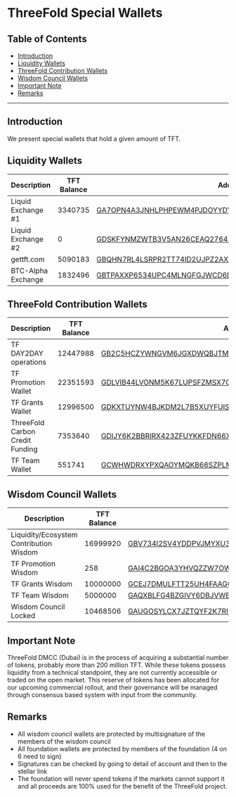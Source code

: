 <h1> ThreeFold Special Wallets </h1>

<h2>Table of Contents</h2>

- [Introduction](#introduction)
- [Liquidity Wallets](#liquidity-wallets)
- [ThreeFold Contribution Wallets](#threefold-contribution-wallets)
- [Wisdom Council Wallets](#wisdom-council-wallets)
- [Important Note](#important-note)
- [Remarks](#remarks)

***

## Introduction

We present special wallets that hold a given amount of TFT.

## Liquidity Wallets

| **Description**    | **TFT Balance** | **Address**                                                                      |
| ------------------ | ----------- | -------------------------------------------------------------------------------- |
| Liquid Exchange #1 | 3340735     | [GA7OPN4A3JNHLPHPEWM4PJDOYYDYNZOM7ES6YL3O7NC3PRY3V3UX6ANM](https://stellar.expert/explorer/public/account/GA7OPN4A3JNHLPHPEWM4PJDOYYDYNZOM7ES6YL3O7NC3PRY3V3UX6ANM) |
| Liquid Exchange #2 | 0           | [GDSKFYNMZWTB3V5AN26CEAQ27643Q3KB4X6MY4UTO2LIIDFND4SPQZYU](https://stellar.expert/explorer/public/account/GDSKFYNMZWTB3V5AN26CEAQ27643Q3KB4X6MY4UTO2LIIDFND4SPQZYU) |
| gettft.com         | 5090183     | [GBQHN7RL4LSRPR2TT74ID2UJPZ2AXCHQY2WKGCTDLJM3NXVJ7GQHUCOD](https://stellar.expert/explorer/public/account/GBQHN7RL4LSRPR2TT74ID2UJPZ2AXCHQY2WKGCTDLJM3NXVJ7GQHUCOD) |
| BTC-Alpha Exchange | 1832496     | [GBTPAXXP6534UPC4MLNGFGJWCD6DNSRVIPPOZWXAQAWI4FKTLOJY2A2S](https://stellar.expert/explorer/public/account/GBTPAXXP6534UPC4MLNGFGJWCD6DNSRVIPPOZWXAQAWI4FKTLOJY2A2S) |

## ThreeFold Contribution Wallets

| **Description**                 | **TFT Balance** | **Address**                                                                      |
| ------------------------------- | ----------- | -------------------------------------------------------------------------------- |
| TF DAY2DAY operations           | 12447988    | [GB2C5HCZYWNGVM6JGXDWQBJTMUY4S2HPPTCAH63HFAQVL2ALXDW7SSJ7](https://stellar.expert/explorer/public/account/GB2C5HCZYWNGVM6JGXDWQBJTMUY4S2HPPTCAH63HFAQVL2ALXDW7SSJ7) |
| TF Promotion Wallet             | 22351593    | [GDLVIB44LVONM5K67LUPSFZMSX7G2RLYVBM5MMHUJ4NAQJU7CH4HBJBO](https://stellar.expert/explorer/public/account/GDLVIB44LVONM5K67LUPSFZMSX7G2RLYVBM5MMHUJ4NAQJU7CH4HBJBO) |
| TF Grants Wallet                | 12996500    | [GDKXTUYNW4BJKDM2L7B5XUYFUISV52KUU4G7VPNLF4ZSIKBURM622YPZ](https://stellar.expert/explorer/public/account/GDKXTUYNW4BJKDM2L7B5XUYFUISV52KUU4G7VPNLF4ZSIKBURM622YPZ) |
| ThreeFold Carbon Credit Funding | 7353640     | [GDIJY6K2BBRIRX423ZFUYKKFDN66XP2KMSBZFQSE2PSNDZ6EDVQTRLSU](https://stellar.expert/explorer/public/account/GDIJY6K2BBRIRX423ZFUYKKFDN66XP2KMSBZFQSE2PSNDZ6EDVQTRLSU) |
| TF Team Wallet                  | 551741      | [GCWHWDRXYPXQAOYMQKB66SZPLM6UANKGMSL4SP7LSOIA6OTTOYQ6HBIH](https://stellar.expert/explorer/public/account/GCWHWDRXYPXQAOYMQKB66SZPLM6UANKGMSL4SP7LSOIA6OTTOYQ6HBIH) |

## Wisdom Council Wallets

| **Description**                         | **TFT Balance** | **Address**                                                                      |
| --------------------------------------- | ----------- | -------------------------------------------------------------------------------- |
| Liquidity/Ecosystem Contribution Wisdom | 16999920    | [GBV734I2SV4YDDPVJMYXU3IZ2AIU5GEAJRAD4E4BQG7CA2N63NXSPMD6](https://stellar.expert/explorer/public/account/GBV734I2SV4YDDPVJMYXU3IZ2AIU5GEAJRAD4E4BQG7CA2N63NXSPMD6) |
| TF Promotion Wisdom                     | 258         | [GAI4C2BGOA3YHVQZZW7OW4FHOGGYWTUBEVNHB6MW4ZAFG7ZAA7D5IPC3](https://stellar.expert/explorer/public/account/GAI4C2BGOA3YHVQZZW7OW4FHOGGYWTUBEVNHB6MW4ZAFG7ZAA7D5IPC3) |
| TF Grants Wisdom                        | 10000000    | [GCEJ7DMULFTT25UH4FAAGOZ6KER4WXAYQGJUSIITQD527DGTKSXKBQGR](https://stellar.expert/explorer/public/account/GCEJ7DMULFTT25UH4FAAGOZ6KER4WXAYQGJUSIITQD527DGTKSXKBQGR) |
| TF Team Wisdom                          | 5000000     | [GAQXBLFG4BZGIVY6DBJVWE5EAP3UNHMIA2PYCUVLY2JUSPVWPUF36BW4](https://stellar.expert/explorer/public/account/GAQXBLFG4BZGIVY6DBJVWE5EAP3UNHMIA2PYCUVLY2JUSPVWPUF36BW4) |
| Wisdom Council Locked                   | 10468506    | [GAUGOSYLCX7JZTQYF2K7RIMHFWKSA3WSI2OQ4IRKXMDMVE6ABJIJMFQR](https://stellar.expert/explorer/public/account/GAUGOSYLCX7JZTQYF2K7RIMHFWKSA3WSI2OQ4IRKXMDMVE6ABJIJMFQR) |

## Important Note
 
ThreeFold DMCC (Dubai) is in the process of acquiring a substantial number of tokens, probably more than 200 million TFT. While these tokens possess liquidity from a technical standpoint, they are not currently accessible or traded on the open market. This reserve of tokens has been allocated for our upcoming commercial rollout, and their governance will be managed through consensus based system with input from the community.

## Remarks

- All wisdom council wallets are protected by multisignature of the members of the wisdom council
- All foundation wallets are protected by members of the foundation (4 on 6 need to sign)
- Signatures can be checked by going to detail of account and then to the stellar link
- The foundation will never spend tokens if the markets cannot support it and all proceeds are 100% used for the benefit of the ThreeFold project.